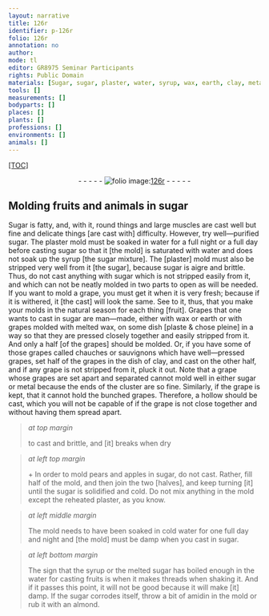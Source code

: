 ```yaml
---
layout: narrative
title: 126r
identifier: p-126r
folio: 126r
annotation: no
author:
mode: tl
editor: GR8975 Seminar Participants
rights: Public Domain
materials: [Sugar, sugar, plaster, water, syrup, wax, earth, clay, metal, amidin, almond]
tools: []
measurements: []
bodyparts: []
places: []
plants: []
professions: []
environments: []
animals: []
---
```


<p><a href="{{ site.baseurl }}/diplomatic/">[TOC]</a></p><div class="folio" align="center">- - - - - <a href="http://gallica.bnf.fr/ark:/12148/btv1b10500001g/f257.item.r=.zoom" target="_blank"><img src="https://cu-mkp.github.io/2017-workshop-edition/assets/photo-icon.png" alt="folio image: " style="display:inline-block; margin-bottom:-3px;"/>126r</a> - - - - - </div>  
  

## Molding fruits and animals in sugar

 
<span class="m">Sugar</span> is fatty, and, with it, round things and large muscles are cast well but fine and delicate things [are cast with] difficulty. However, try well—purified <span class="m">sugar</span>. The <span class="m">plaster</span> mold must be soaked in <span class="m">water</span> for a full night or a full day before casting <span class="m">sugar</span> so that it [the mold] is saturated with <span class="m">water</span> and does not soak up the <span class="m">syrup</span> [the <span class="m">sugar</span> mixture]. The [plaster] mold must also be stripped very well from it [the sugar], because <span class="m">sugar</span> is aigre and brittle. Thus, do not cast anything with <span class="m">sugar</span> which is not stripped easily from it, and which can not be neatly molded in two parts to open as will be needed. If you want to mold a grape, you must get it when it is very fresh; because if it is withered, it [the cast] will look the same. See to it, thus, that you make your molds in the natural season for each thing [fruit]. Grapes that one wants to cast in <span class="m">sugar</span> are man—made, either with <span class="m">wax</span> or <span class="m">earth</span> or with grapes molded with melted <span class="m">wax</span>, on some dish [plaste & chose pleine] in a way so that they are pressed closely together and easily stripped from it. And only a half [of the grapes] should be molded. Or, if you have some of those grapes called chauches or sauvignons which have well—pressed grapes, set half of the grapes in the dish of <span class="m">clay</span>, and cast on the other half, and if any grape is not stripped from it, pluck it out. Note that a grape whose grapes are set apart and separated cannot mold well in either <span class="m">sugar</span> or <span class="m">metal</span> because the ends of the cluster are so fine. Similarly, if the grape is kept, that it cannot hold the bunched grapes. Therefore, a hollow should be cast, which you will not be capable of if the grape is not close together and without having them spread apart.
 
> *at top margin*
> 
> 
>   to cast and brittle, and [it] breaks when dry
 
> *at left top margin*
> 
> 
>   \+ In order to mold pears and apples in <span class="m">sugar</span>, do not cast. Rather, fill half of the mold, and then join the two [halves], and keep turning [it] until the <span class="m">sugar</span> is solidified and cold. Do not mix anything in the mold except the reheated <span class="m">plaster</span>, as you know.
 
> *at left middle margin*
> 
> 
>   The mold needs to have been soaked in cold <span class="m">water</span> for one full day and night and [the mold] must be damp when you cast in <span class="m">sugar</span>.
 
> *at left bottom margin*
> 
> 
>   The sign that the <span class="m">syrup</span> or the melted <span class="m">sugar</span> has boiled enough in the <span class="m">water</span> for casting fruits is when it makes threads when shaking it. And if it passes this point, it will not be good because it will make [it] damp. If the <span class="m">sugar</span> corrodes itself, throw a bit of <span class="m">amidin</span> in the mold or rub it with an <span class="m">almond</span>.
 

